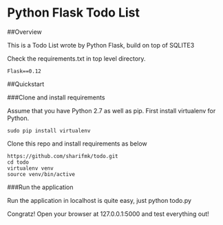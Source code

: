 # Python Flask Todo List

##Overview

This is a Todo List wrote by Python Flask, build on top of SQLITE3

Check the requirements.txt in top level directory.

```
Flask==0.12
```

##Quickstart

###Clone and install requirements

Assume that you have Python 2.7 as well as pip. First install virtualenv for Python.

```
sudo pip install virtualenv
```

Clone this repo and install requirements as below

```
https://github.com/sharifmk/todo.git
cd todo
virtualenv venv
source venv/bin/active
```

###Run the application

Run the application in localhost is quite easy, just python todo.py

Congratz! Open your browser at 127.0.0.1:5000 and test everything out!


